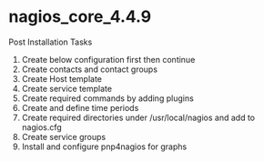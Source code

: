 # nagios_core_4.4.9




Post Installation Tasks

1. Create below configuration first then continue
2. Create contacts and contact groups
3. Create Host template
4. Create service template
5. Create required commands by adding plugins
6. Create and define time periods
7. Create required directories under /usr/local/nagios and add to nagios.cfg
8. Create service groups
9. Install and configure pnp4nagios for graphs
